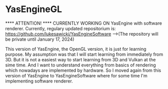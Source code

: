# YasEngineGL

**** ATTENTION! **** CURRENTLY WORKING ON YasEngine with software renderer. Currently, regulary updated repositorium is:
https://github.com/lukesawicki/YasEngineSoftware -->(The repository will be private until January 17, 2024)




This version of YasEngine, the OpenGL version, it is just for learning purpose.
My assumption was that I will start learning from immediately from 3D.
But it is not a easiest way to start learning from 3D and Vulkan at the sime time.
And I want to understand everything from basics of rendering which nowadays are implemented by hardware.
So I moved again from this version of YasEngine to YasEngineSoftware where for some time I'm implementing software renderer.
